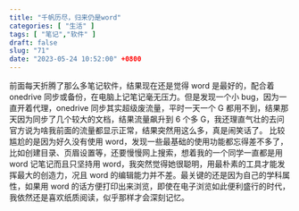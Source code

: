 ```yaml
---
title: "千帆历尽，归来仍是word"
categories: [ "生活" ]
tags: [ "笔记","软件" ]
draft: false
slug: "71"
date: "2023-05-24 10:52:00" +0800
---
```



前面每天折腾了那么多笔记软件，结果现在还是觉得 word 是最好的，配合着 onedrive 同步或备份，在电脑上记笔记毫无压力。但是发现一个小 bug，因为一直开着代理，onedrive 同步其实超级废流量，平时一天一个 G 都用不到，结果那天因为同步了几个较大的文档，结果流量飙升到 6 个多 G，我还理直气壮的去问官方说为啥我前面的流量都显示正常，结果突然用这么多，真是闹笑话了。
比较尴尬的是因为好久没有使用 word，发现一些最基础的使用功能都忘得差不多了，比如创建目录、页眉设置等，还要慢慢网上搜索，想着我的一个同学一直都是用 word 记笔记而且只坚持用 word，我突然觉得她很聪明，用最朴素的工具才能发挥最大的创造力，况且 word 的编辑能力并不差。最关键的还是因为自己的学科属性，如果用 word 的话方便打印出来浏览，即使在电子浏览如此便利盛行的时代，我依然还是喜欢纸质阅读，似乎那样才会深刻记忆。
